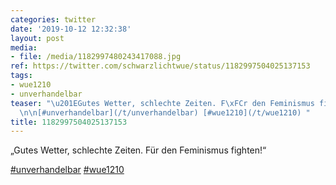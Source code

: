 ```yaml
---
categories: twitter
date: '2019-10-12 12:32:38'
layout: post
media:
- file: /media/1182997480243417088.jpg
ref: https://twitter.com/schwarzlichtwue/status/1182997504025137153
tags:
- wue1210
- unverhandelbar
teaser: "\u201EGutes Wetter, schlechte Zeiten. F\xFCr den Feminismus fighten!\u201C\
  \n\n[#unverhandelbar](/t/unverhandelbar) [#wue1210](/t/wue1210) "
title: 1182997504025137153
---
```

„Gutes Wetter, schlechte Zeiten. Für den Feminismus fighten!“

[#unverhandelbar](/t/unverhandelbar) [#wue1210](/t/wue1210) 